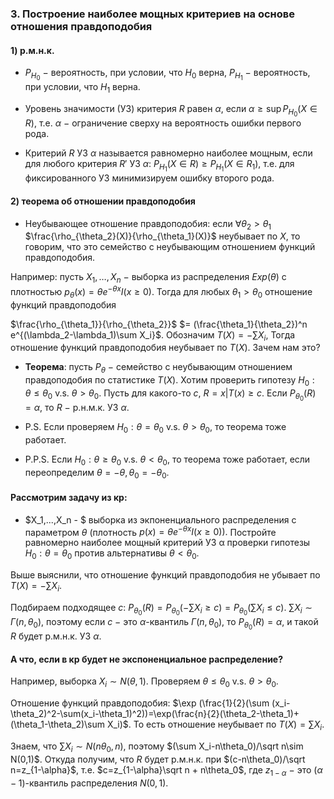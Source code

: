 
### 3. Построение наиболее мощных критериев на основе отношения правдоподобия

#### 1) р.м.н.к.

- $P_{H_0}$ $-$ вероятность, при условии, что $H_0$ верна, $P_{H_1}$ $-$ вероятность, при условии, что $H_1$ верна.

- Уровень значимости (УЗ) критерия $R$ равен $\alpha$, если
$\alpha\geq\sup P_{H_0}(X\in R)$, т.е. $\alpha$ $-$ ограничение сверху на вероятность ошибки первого рода.

- Критерий $R$ УЗ $\alpha$ называется равномерно наиболее мощным, если для любого критерия $R'$ УЗ $\alpha$: $P_{H_1}(X\in R)\geq P_{H_1}(X\in R_1)$, т.е. для фиксированного УЗ минимизируем ошибку второго рода.

#### 2) теорема об отношении правдоподобия

- Неубывающее отношение правдоподобия: если $\forall \theta_2>\theta_1$
$\frac{\rho_{\theta_2}(X)}{\rho_{\theta_1}(X)}$ неубывает по $X$, то говорим, что это семейство с неубывающим отношением функций правдоподобия.

Например: пусть $X_1,\dots,X_n$ $-$ выборка из распределения $Exp(\theta)$ c плотностью $p_{\theta}(x) = \theta e^{−\theta x} I(x \geq 0)$.
Тогда для любых $\theta_1>\theta_0$ отношение функций правдоподобия

$\frac{\rho_{\theta_1}}{\rho_{\theta_2}}$
$= (\frac{\theta_1}{\theta_2})^n e^{(\lambda_2-\lambda_1)\sum X_i}$.
Обозначим $T(X)=-\sum X_i$, Тогда отношение функций правдоподобия неубывает по $T(X)$.
Зачем нам это?

- **Теорема**: пусть $P_\theta$ $-$ семейство с неубывающим отношением правдоподобия по статистике $T(X)$. Хотим проверить гипотезу $H_0: \theta\leq\theta_0$ v.s. $\theta>\theta_0$.
Пусть для какого-то $c$, $R={x|T(x)\geq c}$. Если $P_{\theta_0}(R)=\alpha$, то $R$ $-$ р.н.м.к. УЗ $\alpha$.

- P.S. Если проверяем $H_0: \theta=\theta_0$ v.s. $\theta>\theta_0$, то теорема тоже работает.
- P.P.S. Если $H_0: \theta\geq\theta_0$ v.s. $\theta<\theta_0$, то теорема тоже работает, если переопределим $\theta=-\theta, \theta_0=-\theta_0$.

#### Рассмотрим задачу из кр:

- $X_1,...,X_n - $ выборка из экпоненциального распределения с параметром $\theta$ (плотность $p(x) = \theta e^{−\theta x} I(x \geq 0)).$ Постройте равномерно наиболее мощный критерий УЗ α проверки гипотезы $H_0 : \theta = \theta_0$ против альтернативы $\theta < \theta_0$.

Выше выяснили, что отношение функций правдоподобия не убывает по $T(X)=-\sum X_i$.

Подбираем подходящее $c$: $P_{\theta_0}(R)=P_{\theta_0}(-\sum X_i\geq c)=P_{\theta_0}(\sum X_i\leq c)$.
$\sum X_i \sim \Gamma(n,\theta_0)$, поэтому если $c$ $-$ это $\alpha$-квантиль $\Gamma(n,\theta_0)$, то $P_{\theta_0}(R)=\alpha$, и такой $R$ будет р.м.н.к. УЗ $\alpha$.

#### А что, если в кр будет не экспоненциальное распределение?

Например, выборка $X_i \sim N(\theta,1)$. Проверяем $\theta\leq\theta_0$ v.s. $\theta>\theta_0$.

Отношение функций правдоподобия: $\exp (\frac{1}{2}(\sum (x_i-\theta_2)^2-\sum(x_i-\theta_1)^2))=\exp(\frac{n}{2}(\theta_2-\theta_1)+(\theta_1-\theta_2)\sum X_i)$.
То есть отношение неубывает по $T(X)=\sum X_i$.

Знаем, что $\sum X_i \sim N(n\theta_0, n)$, поэтому $(\sum X_i-n\theta_0)/\sqrt n\sim N(0,1)$.
Откуда получим, что $R$ будет р.м.н.к. при $(c-n\theta_0)/\sqrt n=z_{1-\alpha}$, т.е.
$c=z_{1-\alpha}\sqrt n + n\theta_0$, где $z_{1-\alpha}$ $-$ это $(\alpha-1)$-квантиль распределения $N(0,1)$.
